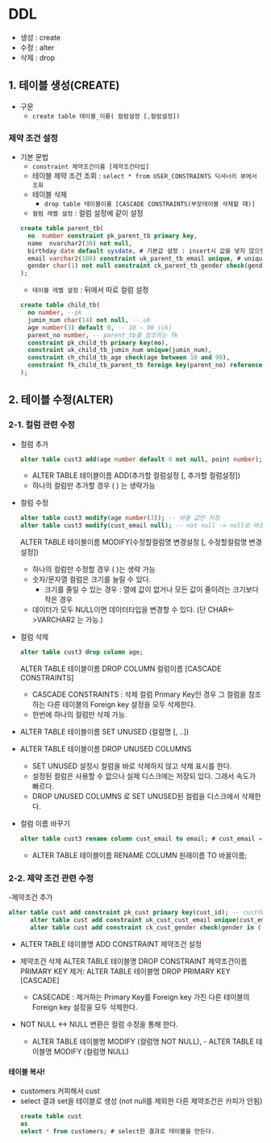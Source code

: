 # DDL
- 생성 : create
- 수정 : alter
- 삭제 : drop

## 1. 테이블 생성(CREATE)
- 구문
   - `create table 테이블_이름( 컬럼설정 [,컬럼설정])`
### 제약 조건 설정

- 기본 문법
     - `constraint 제약조건이름 [제약조건타입]`
     - 테이블 제약 조건 조회 : `select * from USER_CONSTRAINTS 딕셔너리 뷰에서 조회`
     - 테이블 삭제
        - `drop table 테이블이름 [CASCADE CONSTRAINTS(부모테이블 삭제할 때)]`
  - `컬럼 레벨 설정` : 컬럼 설정에 같이 설정
  ```sql
  create table parent_tb(
    no  number constraint pk_parent_tb primary key,
    name  nvarchar2(30) not null,
    birthday date default sysdate, # 기본값 설정 : insert시 값을 넣지 않으면 insert될 기본값.
    email varchar2(100) constraint uk_parent_tb_email unique, # unique제약조건 : 중복된 값이 들어갈 수 없다. (null 제외)
    gender char(1) not null constraint ck_parent_tb_gender check(gender in ('M', 'F')) # check key : 값에 대한 제약 ('M', 'F'만 gender에 insert가능)
  );
  ```
  - `테이블 레벨 설정` : 뒤에서 따로 컬럼 설정
  ```sql
  create table child_tb(
    no number, --pk  
    jumin_num char(14) not null, --.uk
    age number(3) default 0, -- 10 ~ 90 (ck)
    parent_no number, -- parent_tb를 참조하는 fk
    constraint pk_child_tb primary key(no),
    constraint uk_child_tb_jumin_num unique(jumin_num),
    constraint ch_child_tb_age check(age between 10 and 90),
    constraint fk_child_tb_parent_tb foreign key(parent_no) references parent_tb(no)
  );
  ```
  
## 2. 테이블 수정(ALTER)
  
### 2-1. 컬럼 관련 수정

- 컬럼 추가
  ```sql
  alter table cust3 add(age number default 0 not null, point number);
  ```
  - ALTER TABLE 테이블이름 ADD(추가할 컬럼설정 [, 추가할 컬럼설정])
  - 하나의 컬럼만 추가할 경우 ( ) 는 생략가능

- 컬럼 수정
  ```sql
  alter table cust3 modify(age number(3)); -- 바꿀 값만 지정
  alter table cust3 modify(cust_email null); -- not null -> null로 바꾼다.
  ```
  ALTER TABLE 테이블이름 MODIFY(수정할컬럼명  변경설정 [, 수정할컬럼명  변경설정])
	- 하나의 컬럼만 수정할 경우 ( )는 생략 가능
	- 숫자/문자열 컬럼은 크기를 늘릴 수 있다.
		- 크기를 줄일 수 있는 경우 : 열에 값이 없거나 모든 값이 줄이려는 크기보다 작은 경우
	- 데이터가 모두 NULL이면 데이터타입을 변경할 수 있다. (단 CHAR<->VARCHAR2 는 가능.)

- 컬럼 삭제	
  ```sql
  alter table cust3 drop column age;
  ```
  ALTER TABLE 테이블이름 DROP COLUMN 컬럼이름 [CASCADE CONSTRAINTS]
    - CASCADE CONSTRAINTS : 삭제 컬럼 Primary Key인 경우 그 컬럼을 참조하는 다른 테이블의 Foreign key 설정을 모두 삭제한다.
	- 한번에 하나의 컬럼만 삭제 가능.
	
- ALTER TABLE 테이블이름 SET UNUSED (컬럼명 [, ..])
- ALTER TABLE 테이블이름 DROP UNUSED COLUMNS
    - SET UNUSED 설정시 컬럼을 바로 삭제하지 않고 삭제 표시를 한다. 
    - 설정된 컬럼은 사용할 수 없으나 실제 디스크에는 저장되 있다. 그래서 속도가 빠르다.
    - DROP UNUSED COLUMNS 로 SET UNUSED된 컬럼을 디스크에서 삭제한다. 

- 컬럼 이름 바꾸기
  ```sql
  alter table cust3 rename column cust_email to email; # cust_email => email 변경
  ```
    - ALTER TABLE 테이블이름 RENAME COLUMN 원래이름 TO 바꿀이름;

### 2-2. 제약 조건 관련 수정
-제약조건 추가
  ```sql
  alter table cust add constraint pk_cust primary key(cust_id); -- cust테이블에 pk를 추가
        alter table cust add constraint uk_cust_cust_email unique(cust_email); -- uk 추가
        alter table cust add constraint ck_cust_gender check(gender in ('M', 'F')); -- ch
  ```
  - ALTER TABLE 테이블명 ADD CONSTRAINT 제약조건 설정

- 제약조건 삭제
  ALTER TABLE 테이블명 DROP CONSTRAINT 제약조건이름
  PRIMARY KEY 제거: ALTER TABLE 테이블명 DROP PRIMARY KEY [CASCADE]
	- CASECADE : 제거하는 Primary Key를 Foreign key 가진 다른 테이블의 Foreign key 설정을 모두 삭제한다.

- NOT NULL <-> NULL 변환은 컬럼 수정을 통해 한다.
   - ALTER TABLE 테이블명 MODIFY (컬럼명 NOT NULL),  - ALTER TABLE 테이블명 MODIFY (컬럼명 NULL)
#### 테이블 복사!
- customers 커피해서 cust
- select 결과 set을 테이블로 생성 (not null를 제외한 다른 제약조건은 카피가 안됨)
  ```sql
  create table cust
  as
  select * from customers; # select한 결과로 테이블을 만든다.
  ```
















